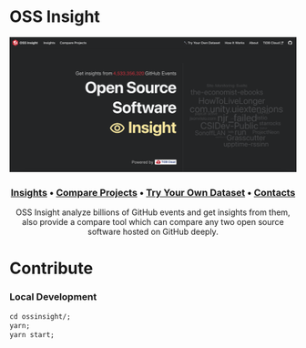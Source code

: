 # OSS Insight

<a href="https://ossinsight.io">
  <img src="/static/img/screenshots/home.png"
</a>

<h3 align="center">
  <b><a href="https://ossinsight.io/database/deep-insight-into-open-source-databases">Insights</a></b>
  •
  <a href="https://ossinsight.io/compare/">Compare Projects</a>
  •
  <a href="https://ossinsight.io/try-your-own-dataset">Try Your Own Dataset</a>
  •
  <a href="https://ossinsight.io/about/#contact">Contacts</a>
</h3>


<p align="center">
OSS Insight analyze billions of GitHub events and get insights from them, also provide a compare tool which can compare any two open source software hosted on GitHub deeply.

<br />

</p>

# Contribute

### Local Development

```
cd ossinsight/;
yarn;
yarn start;
```
